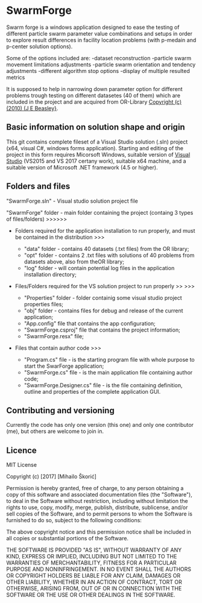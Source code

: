 # SwarmForge
Swarm forge is a windows application designed to ease the testing of different particle swarm parameter value combinations and setups in order to explore result differences in facility location problems (with p-medain and p-center solution options).

Some of the options included are:
-dataset reconstruction
-particle swarm movement limitations adjustments
-particle swarm orientation and tendency adjustments
-different algorithm stop options
-display of multiple resulted metrics

It is supposed to help in narrowing down parameter option for different problems trough testing on different datasetes (40 of them) which are included in the project and are acquired from OR-Library [Copyright (c) (2010) (J E Beasley}](http://people.brunel.ac.uk/~mastjjb/jeb/orlib/legal.html).

## Basic information on solution shape and origin
This git contains complete fileset of a Visual Studio solution (.sln) project (x64, visual C#, windows forms application).
Starting and editing of the project in this form requires Micorsoft Windows, suitable version of [Visual Studio](https://www.visualstudio.com/) (VS2015 and VS 2017 certany work), suitable x64 machine, and a suitable version of Microsoft .NET framework (4.5 or higher).

## Folders and files

"SwarmForge.sln" - Visual studio solution project file

"SwarmForge" folder - main folder containing the project (containg 3 types of files/folders) >>>>>>
 - Folders required for the application installation to run properly, and must be contained in the distribution >>>
   - "data" folder - contains 40 datasets (.txt files) from the OR library;
   - "opt" folder - contains 2 .txt files with solutions of 40 problems from datasets above, also from theOR library;
   - "log" folder - will contain potential log files in the application installation directory;  
    
 - Files/Folders required for the VS solution project to run properly >> >>>
   - "Properties" folder - folder containig some visual studio project properties files;
   - "obj" folder - contains files for debug and release of the current application;
   - "App.config" file that contains the app configuration;
   - "SwarmForge.csproj" file that contains the project information;
   - "SwarmForge.resx" file;
   
 - Files that contain author code >>>
   - "Program.cs" file - is the starting program file with whole purpose to start the SwarForge application;
   - "SwarmForge.cs" file - is the main application file containing author code;
   - "SwarmForge.Designer.cs" file - is the file containing definition, outline and properties of the complete application GUI.

## Contributing and versioning
Currently the code has only one version (this one) and only one contributor (me), but others are welcome to join in.

## Licence
MIT License

Copyright (c) [2017] [Mihailo Škorić]

Permission is hereby granted, free of charge, to any person obtaining a copy
of this software and associated documentation files (the "Software"), to deal
in the Software without restriction, including without limitation the rights
to use, copy, modify, merge, publish, distribute, sublicense, and/or sell
copies of the Software, and to permit persons to whom the Software is
furnished to do so, subject to the following conditions:

The above copyright notice and this permission notice shall be included in all
copies or substantial portions of the Software.

THE SOFTWARE IS PROVIDED "AS IS", WITHOUT WARRANTY OF ANY KIND, EXPRESS OR
IMPLIED, INCLUDING BUT NOT LIMITED TO THE WARRANTIES OF MERCHANTABILITY,
FITNESS FOR A PARTICULAR PURPOSE AND NONINFRINGEMENT. IN NO EVENT SHALL THE
AUTHORS OR COPYRIGHT HOLDERS BE LIABLE FOR ANY CLAIM, DAMAGES OR OTHER
LIABILITY, WHETHER IN AN ACTION OF CONTRACT, TORT OR OTHERWISE, ARISING FROM,
OUT OF OR IN CONNECTION WITH THE SOFTWARE OR THE USE OR OTHER DEALINGS IN THE
SOFTWARE.
